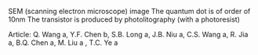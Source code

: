 SEM (scanning electron microscope) image
The quantum dot is of order of 10nm
The transistor is produced by photolitography (with a photoresist)


Article: Q. Wang a, Y.F. Chen b, S.B. Long a, J.B. Niu a, C.S. Wang a, R. Jia a, B.Q. Chen a, M. Liu a
, T.C. Ye a

